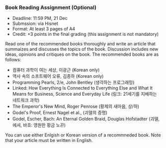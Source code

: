 ### Book Reading Assignment (Optional) ###

* Deadline: 11:59 PM, 21 Dec
* Submssion: via Hisnet
* Format: At least 3 pages of A4
* Credit: +3 points in the final grading (this assignment is not mandatory)

Read one of the recommended books thoroughly and write an article that summaizes and discusses the topics of the book.
Discussion includes new ideas, opinions and critiques on the book. The recommended books are as follows:
* 컴퓨터 과학이 여는 세상, 이광근 (Korean only)
* 역사 속의 소프트웨어 오류, 김종하 (Korean only)
* Programming Pearls, 2/e, John Bentley (생각하는 프로그래밍)
* Linked: How Everything Is Connected to Everything Else and What It Means for Business, Science and Everyday Life (링크: 21세기를 지배하는 네트워크 과학)
* The Emperor's New Mind, Roger Penrose (황제의 새마음, 상/하)
* Godel's Proof, Ernest Nagel et al., (괴델의 증명)
* Godel, Escher, Bach: An Eternal Golden Braid, Douglas Hofstadter (괴델, 에셔, 바흐: 영원한 황금 노끈)

You can use either Enlgish or Korean version of a recommneded book. Note that your article must be written in English.
